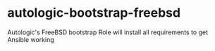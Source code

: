 # autologic-bootstrap-freebsd
Autologic's FreeBSD bootstrap Role will install all requirements to get Ansible working
